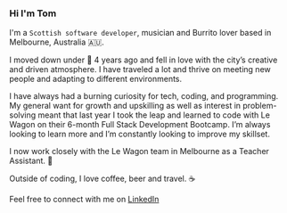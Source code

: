 ### Hi I'm Tom

I'm a `Scottish software developer`, musician and Burrito lover based in Melbourne, Australia 🇦🇺.

I moved down under 🦘 4 years ago and fell in love with the city’s creative and driven atmosphere. I have traveled a lot and thrive on meeting new people and adapting to different environments.

I have always had a burning curiosity for tech, coding, and programming. My general want for growth and upskilling as well as interest in problem-solving meant that last year I took the leap and learned to code with Le Wagon on their 6-month Full Stack Development Bootcamp. I’m always looking to learn more and I’m constantly looking to improve my skillset.

I now work closely with the Le Wagon team in Melbourne as a Teacher Assistant. 🚀

Outside of coding, I love coffee, beer and travel. ☕️

Feel free to connect with me on [LinkedIn](https://www.linkedin.com/in/thomas-temple/)


